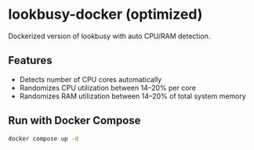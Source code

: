 # lookbusy-docker (optimized)

Dockerized version of lookbusy with auto CPU/RAM detection.

## Features
- Detects number of CPU cores automatically
- Randomizes CPU utilization between 14–20% per core
- Randomizes RAM utilization between 14–20% of total system memory

## Run with Docker Compose

```bash
docker compose up -d
